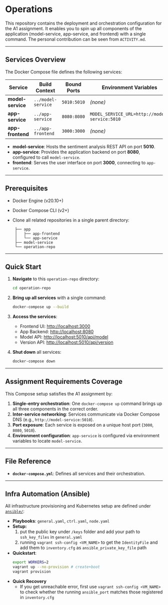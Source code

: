 # Operations

This repository contains the deployment and orchestration configuration for the A1 assignment. It enables you to spin up all components of the application (model-service, app-service, and frontend) with a single command. The personal contribution can be seen from `ACTIVITY.md`.

---

## Services Overview

The Docker Compose file defines the following services:

| Service           | Build Context      | Bound Ports | Environment Variables                         |
| ----------------- | ------------------ | ----------- | --------------------------------------------- |
| **model-service** | `../model-service` | `5010:5010` | *(none)*                                      |
| **app-service**   | `../app-service`   | `8080:8080` | `MODEL_SERVICE_URL=http://model-service:5010` |
| **app-frontend**      | `../app-frontend`  | `3000:3000` | *(none)*                                      |

* **model-service**: Hosts the sentiment analysis REST API on port **5010**.
* **app-service**: Provides the application backend on port **8080**, configured to call `model-service`.
* **frontend**: Serves the user interface on port **3000**, connecting to `app-service`.

---

## Prerequisites

* Docker Engine (v20.10+)
* Docker Compose CLI (v2+)
* Clone all related repositories in a single parent directory:

  ```
   ├── app
   │   ├── app-frontend
   │   └── app-service
   ├── model-service
   └── operation-repo
  ```

---

## Quick Start

1. **Navigate** to this `operation-repo` directory:

   ```bash
   cd operation-repo
   ```

2. **Bring up all services** with a single command:

   ```bash
   docker-compose up --build
   ```

3. **Access the services**:

   * Frontend UI:  [http://localhost:3000](http://localhost:3000)
   * App Backend:  [http://localhost:8080](http://localhost:8080)
   * Model API:    [http://localhost:5010/api/model](http://localhost:5010/api/model)
   * Version API:  [http://localhost:5010/api/version](http://localhost:5010/api/version)

4. **Shut down** all services:

   ```bash
   docker-compose down
   ```

---

## Assignment Requirements Coverage

This Compose setup satisfies the A1 assignment by:

1. **Single-entry orchestration**: One `docker-compose up` command brings up all three components in the correct order.
2. **Inter-service networking**: Services communicate via Docker Compose DNS (e.g., `http://model-service:5010`).
3. **Port exposure**: Each service is exposed on a unique host port (`3000`, `8080`, `5010`).
4. **Environment configuration**: `app-service` is configured via environment variables to locate `model-service`.

---

## File Reference

* **`docker-compose.yml`**: Defines all services and their orchestration.

---
## Infra Automation (Ansible)

All infrastructure provisioning and Kubernetes setup are defined under [`ansible/`](./ansible):
  
- **Playbooks**: `general.yaml`, `ctrl.yaml`, `node.yaml`  
- **Setup:** 
   1. put the public key under `/keys` folder and add your path to `ssh_key_files` in `general.yaml`
   2. running `vagrant ssh-config <VM_NAME>` to get the `IdentityFile` and add them to `inventory.cfg` as `ansible_private_key_file` path
- **Quickstart**:
  ```bash
  export WORKERS=2
  vagrant up --no-provision # create+boot
  vagrant provision 
  ```
- **Quick Recovery**
   - If you get unreachable error, first use `vagrant ssh-config <VM_NAME>` to check whether the running `ansible_port` matches those registered in `inventory.cfg`